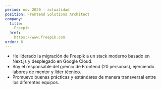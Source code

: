 ```yaml
---
period: nov 2020 - actualidad
position: Frontend Solutions Architect
company:
  title:
    Freepik
  href:
    https://www.freepik.com
order: 6
---
```

- He liderado la migración de Freepik a un stack moderno basado en Next.js y desplegado en Google Cloud.
- Soy el responsable del gremio de Frontend (20 personas), ejerciendo labores de mentor y líder técnico.
- Promuevo buenas prácticas y estándares de manera transversal entre los diferentes equipos.

